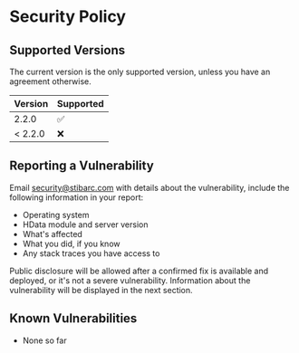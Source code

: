 # Security Policy

## Supported Versions

The current version is the only supported version, unless you have an agreement otherwise.

| Version | Supported          |
| ------- | ------------------ |
| 2.2.0   | :white_check_mark: |
| < 2.2.0 | :x:                |

## Reporting a Vulnerability

Email security@stibarc.com with details about the vulnerability, include the following information in your report:
 * Operating system
 * HData module and server version
 * What's affected
 * What you did, if you know
 * Any stack traces you have access to

Public disclosure will be allowed after a confirmed fix is available and deployed,
or it's not a severe vulnerability. Information about the vulnerability will be
displayed in the next section.

## Known Vulnerabilities
 * None so far
